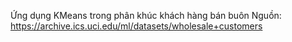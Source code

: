 Ứng dụng KMeans trong phân khúc khách hàng bán buôn
Nguồn: https://archive.ics.uci.edu/ml/datasets/wholesale+customers

<!---
dthuyfita/dthuyfita is a ✨ special ✨ repository because its `README.md` (this file) appears on your GitHub profile.
You can click the Preview link to take a look at your changes.
--->
